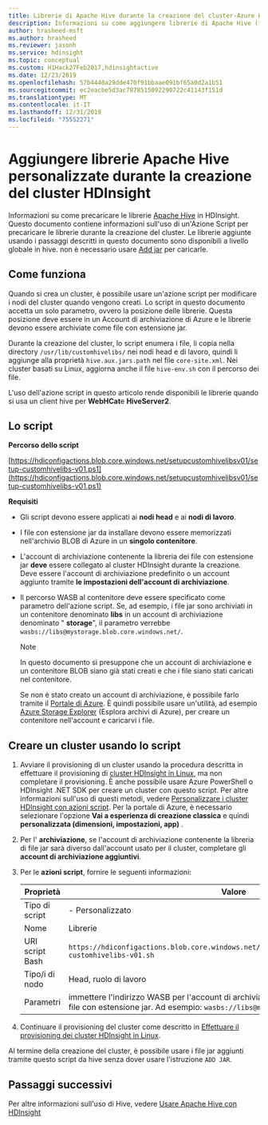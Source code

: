 ```yaml
---
title: Librerie di Apache Hive durante la creazione del cluster-Azure HDInsight
description: Informazioni su come aggiungere librerie di Apache Hive (file jar) a un cluster HDInsight durante la creazione del cluster.
author: hrasheed-msft
ms.author: hrasheed
ms.reviewer: jasonh
ms.service: hdinsight
ms.topic: conceptual
ms.custom: H1Hack27Feb2017,hdinsightactive
ms.date: 12/23/2019
ms.openlocfilehash: 57b4440a29dde470f91bbaae091bf65a0d2a1b51
ms.sourcegitcommit: ec2eacbe5d3ac7878515092290722c41143f151d
ms.translationtype: MT
ms.contentlocale: it-IT
ms.lasthandoff: 12/31/2019
ms.locfileid: "75552271"
---
```

# <a name="add-custom-apache-hive-libraries-when-creating-your-hdinsight-cluster"></a>Aggiungere librerie Apache Hive personalizzate durante la creazione del cluster HDInsight

Informazioni su come precaricare le librerie [Apache Hive](https://hive.apache.org/) in HDInsight. Questo documento contiene informazioni sull'uso di un'Azione Script per precaricare le librerie durante la creazione del cluster. Le librerie aggiunte usando i passaggi descritti in questo documento sono disponibili a livello globale in hive. non è necessario usare [Add jar](https://cwiki.apache.org/confluence/display/Hive/LanguageManual+Cli) per caricarle.

## <a name="how-it-works"></a>Come funziona

Quando si crea un cluster, è possibile usare un'azione script per modificare i nodi del cluster quando vengono creati. Lo script in questo documento accetta un solo parametro, ovvero la posizione delle librerie. Questa posizione deve essere in un Account di archiviazione di Azure e le librerie devono essere archiviate come file con estensione jar.

Durante la creazione del cluster, lo script enumera i file, li copia nella directory `/usr/lib/customhivelibs/` nei nodi head e di lavoro, quindi li aggiunge alla proprietà `hive.aux.jars.path` nel file `core-site.xml`. Nei cluster basati su Linux, aggiorna anche il file `hive-env.sh` con il percorso dei file.

L'uso dell'azione script in questo articolo rende disponibili le librerie quando si usa un client hive per **WebHCat**e **HiveServer2**.

## <a name="the-script"></a>Lo script

**Percorso dello script**

[https://hdiconfigactions.blob.core.windows.net/setupcustomhivelibsv01/setup-customhivelibs-v01.ps1](https://hdiconfigactions.blob.core.windows.net/setupcustomhivelibsv01/setup-customhivelibs-v01.ps1)

**Requisiti**

* Gli script devono essere applicati ai **nodi head** e ai **nodi di lavoro**.

* I file con estensione jar da installare devono essere memorizzati nell'archivio BLOB di Azure in un **singolo contenitore**.

* L'account di archiviazione contenente la libreria dei file con estensione jar **deve** essere collegato al cluster HDInsight durante la creazione. Deve essere l'account di archiviazione predefinito o un account aggiunto tramite __le impostazioni dell'account di archiviazione__.

* Il percorso WASB al contenitore deve essere specificato come parametro dell'azione script. Se, ad esempio, i file jar sono archiviati in un contenitore denominato **libs** in un account di archiviazione denominato " **storage**", il parametro verrebbe `wasbs://libs@mystorage.blob.core.windows.net/`.

  > [!NOTE]  
  > In questo documento si presuppone che un account di archiviazione e un contenitore BLOB siano già stati creati e che i file siano stati caricati nel contenitore.
  >
  > Se non è stato creato un account di archiviazione, è possibile farlo tramite il [Portale di Azure](https://portal.azure.com). È quindi possibile usare un'utilità, ad esempio [Azure Storage Explorer](https://storageexplorer.com/) (Esplora archivi di Azure), per creare un contenitore nell'account e caricarvi i file.

## <a name="create-a-cluster-using-the-script"></a>Creare un cluster usando lo script

1. Avviare il provisioning di un cluster usando la procedura descritta in effettuare il provisioning di [cluster HDInsight in Linux](hdinsight-hadoop-provision-linux-clusters.md), ma non completare il provisioning. È anche possibile usare Azure PowerShell o HDInsight .NET SDK per creare un cluster con questo script. Per altre informazioni sull'uso di questi metodi, vedere [Personalizzare i cluster HDInsight con azioni script](hdinsight-hadoop-customize-cluster-linux.md). Per la portale di Azure, è necessario selezionare l'opzione **Vai a esperienza di creazione classica** e quindi **personalizzata (dimensioni, impostazioni, app)** .

1. Per l' **archiviazione**, se l'account di archiviazione contenente la libreria di file jar sarà diverso dall'account usato per il cluster, completare gli **account di archiviazione aggiuntivi**.

1. Per le **azioni script**, fornire le seguenti informazioni:

    |Proprietà |Valore |
    |---|---|
    |Tipo di script|- Personalizzato|
    |Nome|Librerie |
    |URI script Bash|`https://hdiconfigactions.blob.core.windows.net/linuxsetupcustomhivelibsv01/setup-customhivelibs-v01.sh`|
    |Tipo/i di nodo|Head, ruolo di lavoro|
    |Parametri|immettere l'indirizzo WASB per l'account di archiviazione e il contenitore che contiene i file con estensione jar. Ad esempio: `wasbs://libs@mystorage.blob.core.windows.net/`.|

1. Continuare il provisioning del cluster come descritto in [Effettuare il provisioning dei cluster HDInsight in Linux](hdinsight-hadoop-provision-linux-clusters.md).

Al termine della creazione del cluster, è possibile usare i file jar aggiunti tramite questo script da hive senza dover usare l'istruzione `ADD JAR`.

## <a name="next-steps"></a>Passaggi successivi

Per altre informazioni sull'uso di Hive, vedere [Usare Apache Hive con HDInsight](hadoop/hdinsight-use-hive.md)

